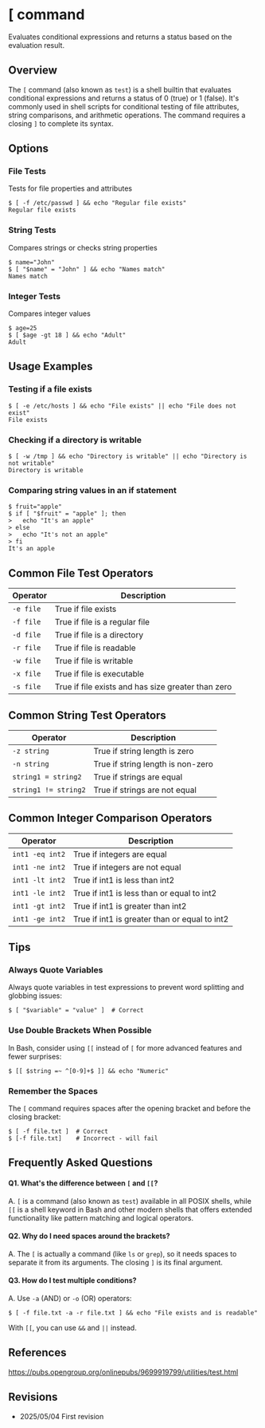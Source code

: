 # [ command

Evaluates conditional expressions and returns a status based on the evaluation result.

## Overview

The `[` command (also known as `test`) is a shell builtin that evaluates conditional expressions and returns a status of 0 (true) or 1 (false). It's commonly used in shell scripts for conditional testing of file attributes, string comparisons, and arithmetic operations. The command requires a closing `]` to complete its syntax.

## Options

### **File Tests**

Tests for file properties and attributes

```console
$ [ -f /etc/passwd ] && echo "Regular file exists"
Regular file exists
```

### **String Tests**

Compares strings or checks string properties

```console
$ name="John"
$ [ "$name" = "John" ] && echo "Names match"
Names match
```

### **Integer Tests**

Compares integer values

```console
$ age=25
$ [ $age -gt 18 ] && echo "Adult"
Adult
```

## Usage Examples

### Testing if a file exists

```console
$ [ -e /etc/hosts ] && echo "File exists" || echo "File does not exist"
File exists
```

### Checking if a directory is writable

```console
$ [ -w /tmp ] && echo "Directory is writable" || echo "Directory is not writable"
Directory is writable
```

### Comparing string values in an if statement

```console
$ fruit="apple"
$ if [ "$fruit" = "apple" ]; then
>   echo "It's an apple"
> else
>   echo "It's not an apple"
> fi
It's an apple
```

## Common File Test Operators

| Operator | Description |
|----------|-------------|
| `-e file` | True if file exists |
| `-f file` | True if file is a regular file |
| `-d file` | True if file is a directory |
| `-r file` | True if file is readable |
| `-w file` | True if file is writable |
| `-x file` | True if file is executable |
| `-s file` | True if file exists and has size greater than zero |

## Common String Test Operators

| Operator | Description |
|----------|-------------|
| `-z string` | True if string length is zero |
| `-n string` | True if string length is non-zero |
| `string1 = string2` | True if strings are equal |
| `string1 != string2` | True if strings are not equal |

## Common Integer Comparison Operators

| Operator | Description |
|----------|-------------|
| `int1 -eq int2` | True if integers are equal |
| `int1 -ne int2` | True if integers are not equal |
| `int1 -lt int2` | True if int1 is less than int2 |
| `int1 -le int2` | True if int1 is less than or equal to int2 |
| `int1 -gt int2` | True if int1 is greater than int2 |
| `int1 -ge int2` | True if int1 is greater than or equal to int2 |

## Tips

### Always Quote Variables
Always quote variables in test expressions to prevent word splitting and globbing issues:
```console
$ [ "$variable" = "value" ]  # Correct
```

### Use Double Brackets When Possible
In Bash, consider using `[[` instead of `[` for more advanced features and fewer surprises:
```console
$ [[ $string =~ ^[0-9]+$ ]] && echo "Numeric"
```

### Remember the Spaces
The `[` command requires spaces after the opening bracket and before the closing bracket:
```console
$ [ -f file.txt ]  # Correct
$ [-f file.txt]    # Incorrect - will fail
```

## Frequently Asked Questions

#### Q1. What's the difference between `[` and `[[`?
A. `[` is a command (also known as `test`) available in all POSIX shells, while `[[` is a shell keyword in Bash and other modern shells that offers extended functionality like pattern matching and logical operators.

#### Q2. Why do I need spaces around the brackets?
A. The `[` is actually a command (like `ls` or `grep`), so it needs spaces to separate it from its arguments. The closing `]` is its final argument.

#### Q3. How do I test multiple conditions?
A. Use `-a` (AND) or `-o` (OR) operators:
```console
$ [ -f file.txt -a -r file.txt ] && echo "File exists and is readable"
```
With `[[`, you can use `&&` and `||` instead.

## References

https://pubs.opengroup.org/onlinepubs/9699919799/utilities/test.html

## Revisions

- 2025/05/04 First revision